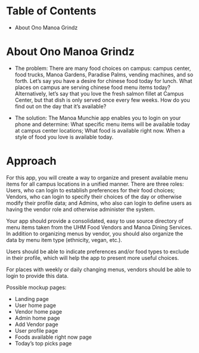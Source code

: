 # Table of Contents
* About Ono Manoa Grindz

# About Ono Manoa Grindz
* The problem: There are many food choices on campus: campus center, food trucks, Manoa Gardens, Paradise Palms, vending machines, and so forth. Let’s say you have a desire for chinese food today for lunch. What places on campus are serving chinese food menu items today? Alternatively, let’s say that you love the fresh salmon fillet at Campus Center, but that dish is only served once every few weeks. How do you find out on the day that it’s available?

* The solution: The Manoa Munchie app enables you to login on your phone and determine:
What specific menu items will be available today at campus center locations;
What food is available right now.
When a style of food you love is available today.

# Approach
For this app, you will create a way to organize and present available menu items for all campus locations in a unified manner. There are three roles: Users, who can login to establish preferences for their food choices; Vendors, who can login to specify their choices of the day or otherwise modify their profile data; and Admins, who also can login to define users as having the vendor role and otherwise administer the system.

Your app should provide a consolidated, easy to use source directory of menu items taken from the UHM Food Vendors and Manoa Dining Services. In addition to organizing menus by vendor, you should also organize the data by menu item type (ethnicity, vegan, etc.).

Users should be able to indicate preferences and/or food types to exclude in their profile, which will help the app to present more useful choices.

For places with weekly or daily changing menus, vendors should be able to login to provide this data.

Possible mockup pages:

* Landing page
* User home page
* Vendor home page
* Admin home page
* Add Vendor page
* User profile page
* Foods available right now page
* Today’s top picks page
